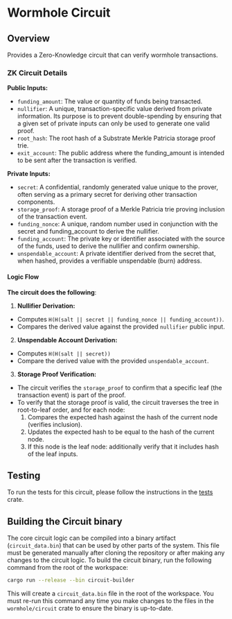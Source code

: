 # Wormhole Circuit

## Overview

Provides a Zero-Knowledge circuit that can verify wormhole transactions.

### ZK Circuit Details

**Public Inputs:**

- `funding_amount`: The value or quantity of funds being transacted.
- `nullifier`: A unique, transaction-specific value derived from private information. Its purpose is to prevent double-spending by ensuring that a given set of private inputs can only be used to generate one valid proof.
- `root_hash`: The root hash of a Substrate Merkle Patricia storage proof trie.
- `exit_account`: The public address where the funding_amount is intended to be sent after the transaction is verified.

**Private Inputs:**

- `secret`: A confidential, randomly generated value unique to the prover, often serving as a primary secret for deriving other transaction components.
- `storage_proof`: A storage proof of a Merkle Patricia trie proving inclusion of the transaction event.
- `funding_nonce`: A unique, random number used in conjunction with the secret and funding_account to derive the nullifier.
- `funding_account`: The private key or identifier associated with the source of the funds, used to derive the nullifier and confirm ownership.
- `unspendable_account`: A private identifier derived from the secret that, when hashed, provides a verifiable unspendable (burn) address.

#### Logic Flow

**The circuit does the following**:

1. **Nullifier Derivation:**

- Computes `H(H(salt || secret || funding_nonce || funding_account))`.
- Compares the derived value against the provided `nullifier` public input.

2. **Unspendable Account Derivation:**

- Computes `H(H(salt || secret))`
- Compare the derived value with the provided `unspendable_account`.

3. **Storage Proof Verification:**

- The circuit verifies the `storage_proof` to confirm that a specific leaf (the transaction event) is part of the proof.
- To verify that the storage proof is valid, the circuit traverses the tree in root-to-leaf order, and for each node:
  1. Compares the expected hash against the hash of the current node (verifies inclusion).
  2. Updates the expected hash to be equal to the hash of the current node.
  3. If this node is the leaf node: additionally verify that it includes hash of the leaf inputs.

## Testing

To run the tests for this circuit, please follow the instructions in the [tests](./tests/) crate.

## Building the Circuit binary

The core circuit logic can be compiled into a binary artifact
(`circuit_data.bin`) that can be used by other parts of the system. This file
must be generated manually after cloning the repository or after making any
changes to the circuit logic.
To build the circuit binary, run the following command from the root of the workspace:

```sh
cargo run --release --bin circuit-builder
```

This will create a `circuit_data.bin` file in the root of the workspace. You must re-run this command any time you make changes to the files in the `wormhole/circuit` crate to ensure the binary is up-to-date.
